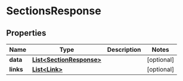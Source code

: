 

# SectionsResponse


## Properties

| Name | Type | Description | Notes |
|------------ | ------------- | ------------- | -------------|
|**data** | [**List&lt;SectionResponse&gt;**](SectionResponse.md) |  |  [optional] |
|**links** | [**List&lt;Link&gt;**](Link.md) |  |  [optional] |



